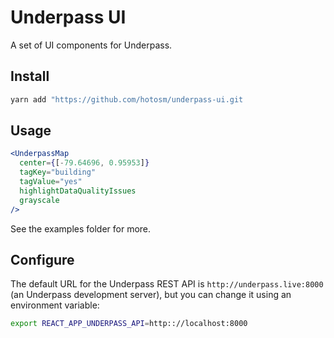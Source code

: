 # Underpass UI

A set of UI components for Underpass.

## Install

```sh
yarn add "https://github.com/hotosm/underpass-ui.git
```

## Usage

```jsx
<UnderpassMap
  center={[-79.64696, 0.95953]}
  tagKey="building"
  tagValue="yes"
  highlightDataQualityIssues
  grayscale
/>
```

See the examples folder for more.

## Configure

The default URL for the Underpass REST API is `http://underpass.live:8000` (an Underpass development server), but you can change it using an environment variable:

```sh
export REACT_APP_UNDERPASS_API=http:://localhost:8000
```



